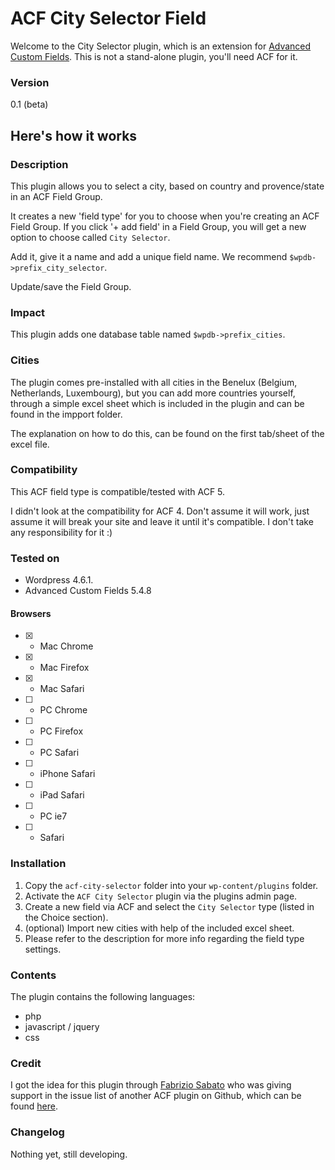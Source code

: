 # ACF City Selector Field

Welcome to the City Selector plugin, which is an extension for [Advanced Custom Fields](http://www.advancedcustomfields.com). This is not a stand-alone plugin, you'll need ACF for it.

### Version

0.1 (beta)

## Here's how it works

### Description

This plugin allows you to select a city, based on country and provence/state in an ACF Field Group.

It creates a new 'field type' for you to choose when you're creating an ACF Field Group. If you click '+ add field' in a Field Group, you will get a new option to choose called `City Selector`.

Add it, give it a name and add a unique field name. We recommend `$wpdb->prefix_city_selector`.

Update/save the Field Group.

### Impact

This plugin adds one database table named `$wpdb->prefix_cities`.

### Cities

The plugin comes pre-installed with all cities in the Benelux (Belgium, Netherlands, Luxembourg), but you can add more countries yourself, through a simple excel sheet which is included in the plugin and can be found in the impport folder.

The explanation on how to do this, can be found on the first tab/sheet of the excel file.

### Compatibility

This ACF field type is compatible/tested with ACF 5.

I didn't look at the compatibility for ACF 4. Don't assume it will work, just assume it will break your site and leave it until it's compatible. I don't take any responsibility for it :)

### Tested on

* Wordpress 4.6.1.
* Advanced Custom Fields 5.4.8

#### Browsers
* [X] - Mac Chrome
* [X] - Mac Firefox
* [X] - Mac Safari
* [ ] - PC Chrome
* [ ] - PC Firefox
* [ ] - PC Safari
* [ ] - iPhone Safari
* [ ] - iPad Safari
* [ ] - PC ie7
* [ ] - Safari

### Installation

1. Copy the `acf-city-selector` folder into your `wp-content/plugins` folder.
2. Activate the `ACF City Selector` plugin via the plugins admin page.
3. Create a new field via ACF and select the `City Selector` type (listed in the Choice section).
4. (optional) Import new cities with help of the included excel sheet.
5. Please refer to the description for more info regarding the field type settings.

### Contents

The plugin contains the following languages:
* php
* javascript / jquery
* css

### Credit

I got the idea for this plugin through [Fabrizio Sabato](https://github.com/fab01) who was giving support in the issue list of another ACF plugin  on Github, which can be found [here](http://www.deskema.it/en/articles/multi-level-country-state-city-cascading-select-wordpress).

### Changelog

Nothing yet, still developing.
